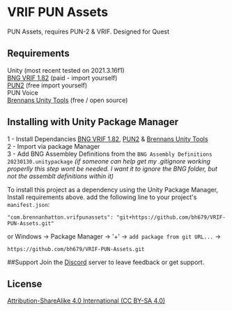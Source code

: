 # VRIF PUN Assets
PUN Assets, requires PUN-2 & VRIF. Designed for Quest

## Requirements
Unity (most recent tested on 2021.3.16f1) <br />
[BNG VRIF 1.82](https://assetstore.unity.com/packages/templates/systems/vr-interaction-framework-161066) (paid - import yourself)   <br />
[PUN2](https://assetstore.unity.com/packages/tools/network/pun-2-free-119922) (free import yourself)<br >
PUN Voice<br />
[Brennans Unity Tools](https://github.com/bh679/Unity-Tools) (free / open source)

## Installing with Unity Package Manager
1 - Install Dependancies [BNG VRIF 1.82](https://assetstore.unity.com/packages/templates/systems/vr-interaction-framework-161066), [PUN2](https://assetstore.unity.com/packages/tools/network/pun-2-free-119922) & [Brennans Unity Tools](https://github.com/bh679/Unity-Tools)<br >
2 - Import via package Manager<br >
3 - Add BNG Assembley Definitions from the ``BNG Assembly Definitions 20230130.unitypackage`` <i>(if someone can help get my .gitignore working properlly this step wont be needed. I want it to ignore the BNG folder, but not the assemblt definitions within it)</i><br >

To install this project as a dependency using the Unity Package Manager,
Install requirements above.
add the following line to your project's `manifest.json`:

```
"com.brennanhatton.vrifpunassets": "git+https://github.com/bh679/VRIF-PUN-Assets.git"
```

or
Windows -> Package Manager -> '+' -> `add package from git URL...` ->
```
https://github.com/bh679/VRIF-PUN-Assets.git
```

##Support 
Join the [Discord](https://discord.gg/VC8gZ2GNHs "Join Discord server") server to leave feedback or get support.



## License
[Attribution-ShareAlike 4.0 International (CC BY-SA 4.0)](https://creativecommons.org/licenses/by-sa/4.0/)
